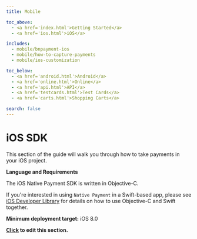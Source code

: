 ```yaml
---
title: Mobile

toc_above:
  - <a href='index.html'>Getting Started</a>
  - <a href='ios.html'>iOS</a>

includes:
  - mobile/bnpayment-ios
  - mobile/how-to-capture-payments
  - mobile/ios-customization

toc_below:
  - <a href='android.html'>Android</a>
  - <a href='online.html'>Online</a>
  - <a href='api.html'>API</a>
  - <a href='testcards.html'>Test Cards</a>
  - <a href='carts.html'>Shopping Carts</a>

search: false
---
```



# iOS SDK

This section of the guide will walk you through how to take payments in your iOS project.


**Language and Requirements**

The iOS Native Payment SDK is written in Objective-C.

If you're interested in using `Native Payment` in a Swift-based app, please see [iOS Developer Library](https://developer.apple.com/library/ios/documentation/Swift/Conceptual/BuildingCocoaApps/MixandMatch.html) for details on how to use Objective-C and Swift together.

**Minimum deployment target:** iOS 8.0

**[Click](https://github.com/bambora/dev.bambora.com/blob/master/source/includes/mobile/_bnpayment-ios.md) to edit this section.**
